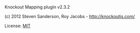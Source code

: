 Knockout Mapping plugin v2.3.2

(c) 2012 Steven Sanderson, Roy Jacobs - http://knockoutjs.com/

License: [MIT](http://www.opensource.org/licenses/mit-license.php)